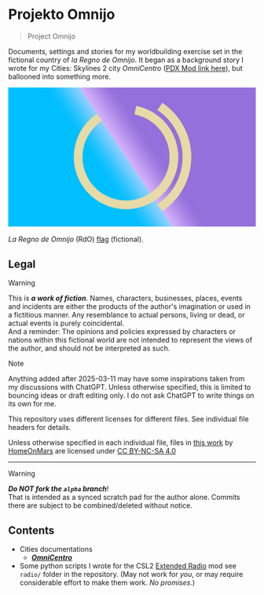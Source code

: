 <!-- -*- coding: utf-8 -*- -->

Projekto Omnijo
===============================================================================

> Project Omnijo

Documents, settings and stories for my worldbuilding exercise
set in the fictional country of *la Regno de Omnijo*.
It began as a background story I wrote for my Cities: Skylines 2 city
*OmniCentro*
([PDX Mod link here](https://mods.paradoxplaza.com/mods/97163/Any)),
but ballooned into something more.

![RdO emblem](fig/RdOFlago.svg)

*La Regno de Omnijo* (RdO) [flag](OmniCentro/Emblemoj.md) (fictional).

Legal
-------------------------------------------------------------------------------

> [!WARNING]
> This is ***a work of fiction***.
> Names, characters, businesses, places, events and incidents
> are either the products of the author's imagination
> or used in a fictitious manner.
> Any resemblance to actual persons, living or dead, or actual events
> is purely coincidental.  
> And a reminder: The opinions and policies expressed by characters or nations
> within this fictional world
> are not intended to represent the views of the author,
> and should not be interpreted as such.

> [!NOTE]
> Anything added after 2025-03-11
> may have some inspirations taken from my discussions with ChatGPT.
> Unless otherwise specified,
> this is limited to bouncing ideas or draft editing only.
> I do not ask ChatGPT to write things on its own for me.

This repository uses different licenses for different files.
See individual file headers for details.
<p xmlns:cc="http://creativecommons.org/ns#" xmlns:dct="http://purl.org/dc/terms/">Unless otherwise specified in each individual file, files in <a property="dct:title" rel="cc:attributionURL" href="https://github.com/HomeOnMars/projektoOmnijo">this work</a> by <a rel="cc:attributionURL dct:creator" property="cc:attributionName" href="https://github.com/HomeOnMars">HomeOnMars</a> are licensed under <a href="https://creativecommons.org/licenses/by-nc-sa/4.0/?ref=chooser-v1" target="_blank" rel="license noopener noreferrer" style="display:inline-block;">CC BY-NC-SA 4.0<img style="height:22px!important;margin-left:3px;vertical-align:text-bottom;" src="https://mirrors.creativecommons.org/presskit/icons/cc.svg?ref=chooser-v1" alt=""><img style="height:22px!important;margin-left:3px;vertical-align:text-bottom;" src="https://mirrors.creativecommons.org/presskit/icons/by.svg?ref=chooser-v1" alt=""><img style="height:22px!important;margin-left:3px;vertical-align:text-bottom;" src="https://mirrors.creativecommons.org/presskit/icons/nc.svg?ref=chooser-v1" alt=""><img style="height:22px!important;margin-left:3px;vertical-align:text-bottom;" src="https://mirrors.creativecommons.org/presskit/icons/sa.svg?ref=chooser-v1" alt=""></a></p>

-------------------------------------------------------------------------------

> [!WARNING]
> ***Do NOT fork the `alpha` branch***!  
> That is intended as a synced scratch pad for the author alone.
> Commits there are subject to be combined/deleted without notice.

Contents
-------------------------------------------------------------------------------

- Cities documentations
  - [***OmniCentro***](OmniCentro.md)
- Some python scripts I wrote for the CSL2
  [Extended Radio](https://mods.paradoxplaza.com/mods/75862/Windows) mod
  see `radio/` folder in the repository.
  (May not work for *you*,
  or may require considerable effort to make them work.
  *No promises*.)
